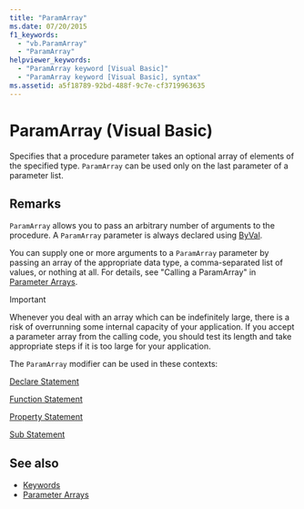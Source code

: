 ```yaml
---
title: "ParamArray"
ms.date: 07/20/2015
f1_keywords: 
  - "vb.ParamArray"
  - "ParamArray"
helpviewer_keywords: 
  - "ParamArray keyword [Visual Basic]"
  - "ParamArray keyword [Visual Basic], syntax"
ms.assetid: a5f18789-92bd-488f-9c7e-cf3719963635
---
```

# ParamArray (Visual Basic)
Specifies that a procedure parameter takes an optional array of elements of the specified type. `ParamArray` can be used only on the last parameter of a parameter list.  
  
## Remarks  
 `ParamArray` allows you to pass an arbitrary number of arguments to the procedure. A `ParamArray` parameter is always declared using [ByVal](byval.md).  
  
 You can supply one or more arguments to a `ParamArray` parameter by passing an array of the appropriate data type, a comma-separated list of values, or nothing at all. For details, see "Calling a ParamArray" in [Parameter Arrays](../../programming-guide/language-features/procedures/parameter-arrays.md).  
  
> [!IMPORTANT]
> Whenever you deal with an array which can be indefinitely large, there is a risk of overrunning some internal capacity of your application. If you accept a parameter array from the calling code, you should test its length and take appropriate steps if it is too large for your application.  
  
 The `ParamArray` modifier can be used in these contexts:  
  
 [Declare Statement](../statements/declare-statement.md)  
  
 [Function Statement](../statements/function-statement.md)  
  
 [Property Statement](../statements/property-statement.md)  
  
 [Sub Statement](../statements/sub-statement.md)  
  
## See also

- [Keywords](../keywords/index.md)
- [Parameter Arrays](../../programming-guide/language-features/procedures/parameter-arrays.md)
